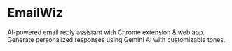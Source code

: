 # EmailWiz
AI-powered email reply assistant with Chrome extension &amp; web app. Generate personalized responses using Gemini AI with customizable tones.
